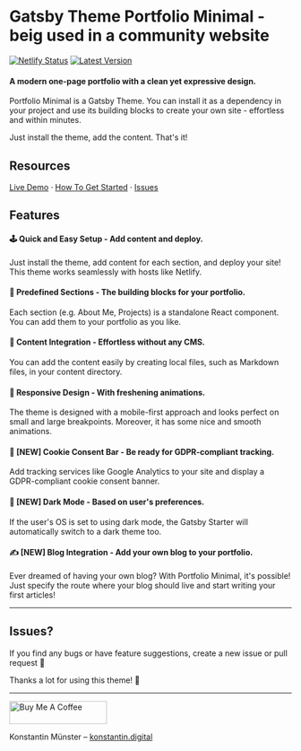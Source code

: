 # Gatsby Theme Portfolio Minimal - beig used in a community website

[![Netlify Status](https://api.netlify.com/api/v1/badges/ca0e691f-4d6f-4a70-8d91-e94a0843c7e2/deploy-status)](https://app.netlify.com/sites/gatsby-theme-portfolio-minimal/deploys) [![Latest Version](https://img.shields.io/npm/v/gatsby-theme-portfolio-minimal/latest.svg)](https://www.npmjs.com/package/gatsby-theme-portfolio-minimal)

#### A modern one-page portfolio with a clean yet expressive design.

Portfolio Minimal is a Gatsby Theme. You can install it as a dependency in your project and use its building blocks to create your own site - effortless and within minutes.

Just install the theme, add the content. That's it!

## Resources

<a href="https://gatsby-theme-portfolio-minimal.netlify.app/">Live Demo</a> · <a href="https://github.com/konstantinmuenster/gatsby-theme-portfolio-minimal/tree/main/gatsby-theme-portfolio-minimal#readme">How To Get Started</a> · <a href="#issues">Issues</a>

## Features

#### 🕹️ Quick and Easy Setup - Add content and deploy.

Just install the theme, add content for each section, and deploy your site! This theme works seamlessly with hosts like Netlify.

#### 🧰 Predefined Sections - The building blocks for your portfolio.

Each section (e.g. About Me, Projects) is a standalone React component. You can add them to your portfolio as you like.

#### 📓 Content Integration - Effortless without any CMS.

You can add the content easily by creating local files, such as Markdown files, in your content directory.

#### 💅 Responsive Design - With freshening animations.

The theme is designed with a mobile-first approach and looks perfect on small and large breakpoints. Moreover, it has some nice and smooth animations.

#### 🍪 [NEW] Cookie Consent Bar - Be ready for GDPR-compliant tracking.

Add tracking services like Google Analytics to your site and display a GDPR-compliant cookie consent banner.

#### 🌛 [NEW] Dark Mode - Based on user's preferences.

If the user's OS is set to using dark mode, the Gatsby Starter will automatically switch to a dark theme too.

#### ✍️ [NEW] Blog Integration - Add your own blog to your portfolio.

Ever dreamed of having your own blog? With Portfolio Minimal, it's possible! Just specify the route where your blog should live and start writing your first articles!

---

## Issues?

If you find any bugs or have feature suggestions, create a new issue or pull request 🙏

Thanks a lot for using this theme! 💪

---

<a href="https://www.buymeacoffee.com/kmuenster" target="_blank"><img src="https://cdn.buymeacoffee.com/buttons/default-orange.png" alt="Buy Me A Coffee" height="41" width="174"></a>

Konstantin Münster – [konstantin.digital](https://konstantin.digital)
